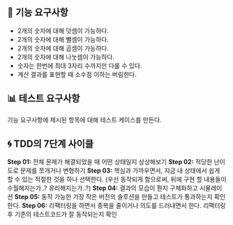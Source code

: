 ## 🎯 기능 요구사항

- 2개의 숫자에 대해 덧셈이 가능하다.
- 2개의 숫자에 대해 뺄셈이 가능하다.
- 2개의 숫자에 대해 곱셈이 가능하다.
- 2개의 숫자에 대해 나눗셈이 가능하다.
- 숫자는 한번에 최대 3자리 수까지만 다룰 수 있다.
- 계산 결과를 표현할 때 소수점 이하는 버림한다.

## 📊 테스트 요구사항

기능 요구사항에 제시된 항목에 대해 테스트 케이스를 만든다.

## 🌀 TDD의 7단계 사이클

**Step 01:** 전체 문제가 해결되었을 때 어떤 상태일지 상상해보기
**Step 02:** 적당한 난이도로 문제를 쪼개거나 변형하기
**Step 03:** 핵심과 가까우면서, 지금 내 상태에서 쉽게 할 수 있는 적절한 것을 하나 선택한다.
(우선 동작되게 함으로써, 뒤에 구현 할 내용들이 수월해지는가..? 유리해지는가..?)
**Step 04:** 결과의 모습이 뭔지 구체화하고 시뮬레이션
**Step 05:** 동작 가능한 가장 작은 버전의 솔루션을 만들고 테스트가 통과하는지 확인한다.
**Step 06:** 리팩터링을 하면서 중복을 줄이거나 의도를 드러내면서 한다.
리팩터링 후 기존의 테스트코드가 잘 동작되는지 확인
